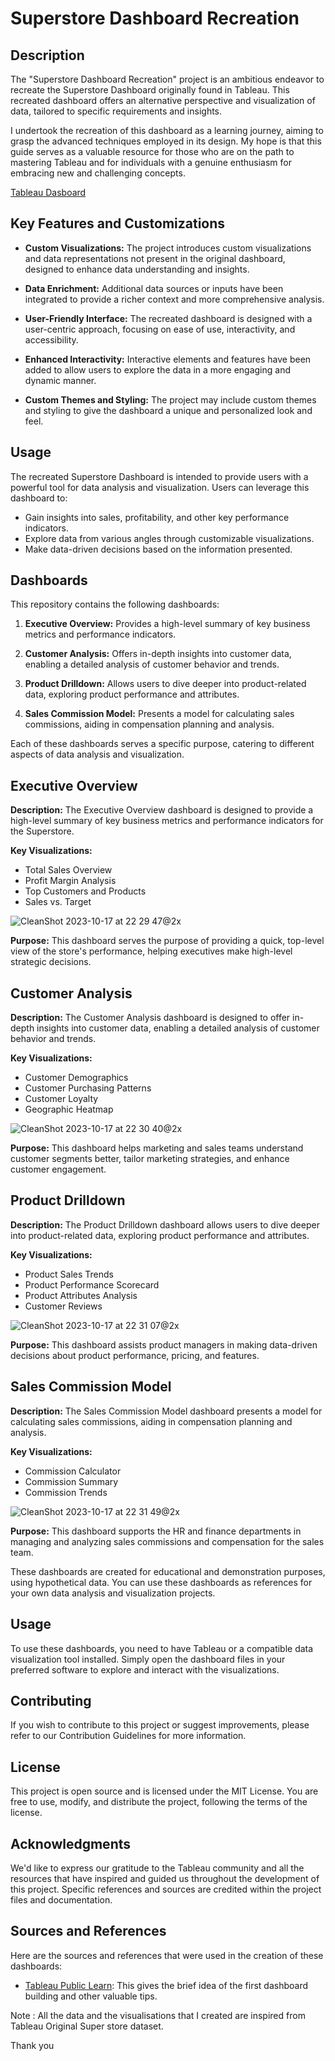 
# Superstore Dashboard Recreation

## Description

The "Superstore Dashboard Recreation" project is an ambitious endeavor to recreate the Superstore Dashboard originally found in Tableau. This recreated dashboard offers an alternative perspective and visualization of data, tailored to specific requirements and insights.

I undertook the recreation of this dashboard as a learning journey, aiming to grasp the advanced techniques employed in its design. My hope is that this guide serves as a valuable resource for those who are on the path to mastering Tableau and for individuals with a genuine enthusiasm for embracing new and challenging concepts.

[Tableau Dasboard](https://public.tableau.com/views/SuperStoreDashboard_Recreated/Overview?:language=en-US&publish=yes&:display_count=n&:origin=viz_share_link)

## Key Features and Customizations

- **Custom Visualizations:** The project introduces custom visualizations and data representations not present in the original dashboard, designed to enhance data understanding and insights.

- **Data Enrichment:** Additional data sources or inputs have been integrated to provide a richer context and more comprehensive analysis.

- **User-Friendly Interface:** The recreated dashboard is designed with a user-centric approach, focusing on ease of use, interactivity, and accessibility.

- **Enhanced Interactivity:** Interactive elements and features have been added to allow users to explore the data in a more engaging and dynamic manner.

- **Custom Themes and Styling:** The project may include custom themes and styling to give the dashboard a unique and personalized look and feel.

## Usage

The recreated Superstore Dashboard is intended to provide users with a powerful tool for data analysis and visualization. Users can leverage this dashboard to:

- Gain insights into sales, profitability, and other key performance indicators.
- Explore data from various angles through customizable visualizations.
- Make data-driven decisions based on the information presented.


## Dashboards

This repository contains the following dashboards:

1. **Executive Overview:** Provides a high-level summary of key business metrics and performance indicators.

2. **Customer Analysis:** Offers in-depth insights into customer data, enabling a detailed analysis of customer behavior and trends.

3. **Product Drilldown:** Allows users to dive deeper into product-related data, exploring product performance and attributes.

4. **Sales Commission Model:** Presents a model for calculating sales commissions, aiding in compensation planning and analysis.

Each of these dashboards serves a specific purpose, catering to different aspects of data analysis and visualization.

## Executive Overview

**Description:** The Executive Overview dashboard is designed to provide a high-level summary of key business metrics and performance indicators for the Superstore.

**Key Visualizations:**
- Total Sales Overview
- Profit Margin Analysis
- Top Customers and Products
- Sales vs. Target

![CleanShot 2023-10-17 at 22 29 47@2x](https://github.com/UdaykiranEstari/SuperStoreDashboard/assets/115963773/d9c49d5a-9c9c-4ce9-bf26-685660c0676a)

**Purpose:** This dashboard serves the purpose of providing a quick, top-level view of the store's performance, helping executives make high-level strategic decisions.

## Customer Analysis

**Description:** The Customer Analysis dashboard is designed to offer in-depth insights into customer data, enabling a detailed analysis of customer behavior and trends.

**Key Visualizations:**
- Customer Demographics
- Customer Purchasing Patterns
- Customer Loyalty
- Geographic Heatmap

![CleanShot 2023-10-17 at 22 30 40@2x](https://github.com/UdaykiranEstari/SuperStoreDashboard/assets/115963773/c6c2d689-17ae-4bb3-bb8f-e2e888035504)

**Purpose:** This dashboard helps marketing and sales teams understand customer segments better, tailor marketing strategies, and enhance customer engagement.

## Product Drilldown

**Description:** The Product Drilldown dashboard allows users to dive deeper into product-related data, exploring product performance and attributes.

**Key Visualizations:**
- Product Sales Trends
- Product Performance Scorecard
- Product Attributes Analysis
- Customer Reviews

![CleanShot 2023-10-17 at 22 31 07@2x](https://github.com/UdaykiranEstari/SuperStoreDashboard/assets/115963773/3139e963-226b-4357-8631-68bfbb4a66ea)

**Purpose:** This dashboard assists product managers in making data-driven decisions about product performance, pricing, and features.

## Sales Commission Model

**Description:** The Sales Commission Model dashboard presents a model for calculating sales commissions, aiding in compensation planning and analysis.

**Key Visualizations:**
- Commission Calculator
- Commission Summary
- Commission Trends

![CleanShot 2023-10-17 at 22 31 49@2x](https://github.com/UdaykiranEstari/SuperStoreDashboard/assets/115963773/c2d22b85-e8d5-4e8f-bc1d-aaff64c37424)

**Purpose:** This dashboard supports the HR and finance departments in managing and analyzing sales commissions and compensation for the sales team.

These dashboards are created for educational and demonstration purposes, using hypothetical data. You can use these dashboards as references for your own data analysis and visualization projects.

## Usage

To use these dashboards, you need to have Tableau or a compatible data visualization tool installed. Simply open the dashboard files in your preferred software to explore and interact with the visualizations.

## Contributing

If you wish to contribute to this project or suggest improvements, please refer to our Contribution Guidelines for more information.

## License

This project is open source and is licensed under the MIT License. You are free to use, modify, and distribute the project, following the terms of the license.

## Acknowledgments

We'd like to express our gratitude to the Tableau community and all the resources that have inspired and guided us throughout the development of this project. Specific references and sources are credited within the project files and documentation.

## Sources and References

Here are the sources and references that were used in the creation of these dashboards:

- [Tableau Public Learn]([https://www.source1.com](https://public.tableau.com/app/learn/how-to-videos)): This gives the brief idea of the first dashboard building and other valuable tips.

Note : All the data and the visualisations that I created are inspired from Tableau Original Super store dataset.

Thank you


